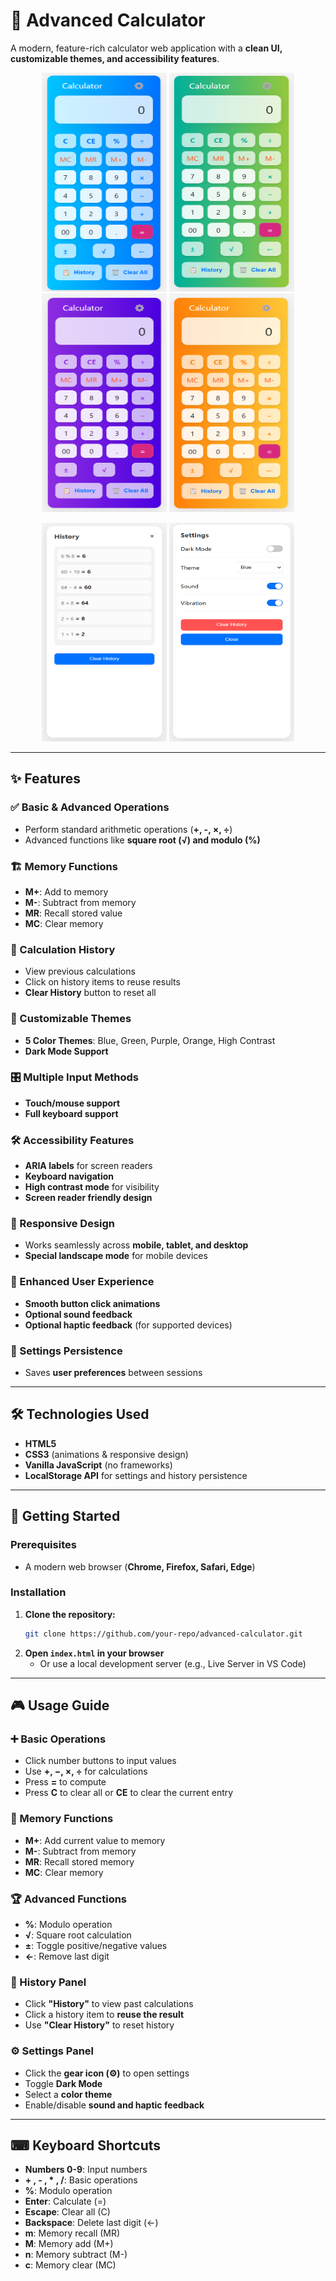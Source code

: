 # 🧮 Advanced Calculator

A modern, feature-rich calculator web application with a **clean UI, customizable themes, and accessibility features**.

<p align="center">
  <img src="./images/blue.png" width="200" height="350">
  <img src="./images/green.png" width="200" height="350">
  <img src="./images/purple.png" width="200" height="350">
  <img src="./images/orange.png" width="200" height="350">
</p>
<p align="center">
  <img src="./images/history.png" width="200" height="350">
  <img src="./images/settings.png" width="200" height="350">
</p>

---

## ✨ Features

### ✅ Basic & Advanced Operations

- Perform standard arithmetic operations (**+, -, ×, ÷**)
- Advanced functions like **square root (√) and modulo (%)**

### 🏗 Memory Functions

- **M+**: Add to memory
- **M-**: Subtract from memory
- **MR**: Recall stored value
- **MC**: Clear memory

### 📜 Calculation History

- View previous calculations
- Click on history items to reuse results
- **Clear History** button to reset all

### 🎨 Customizable Themes

- **5 Color Themes**: Blue, Green, Purple, Orange, High Contrast
- **Dark Mode Support**

### 🎛 Multiple Input Methods

- **Touch/mouse support**
- **Full keyboard support**

### 🛠 Accessibility Features

- **ARIA labels** for screen readers
- **Keyboard navigation**
- **High contrast mode** for visibility
- **Screen reader friendly design**

### 📱 Responsive Design

- Works seamlessly across **mobile, tablet, and desktop**
- **Special landscape mode** for mobile devices

### 🎯 Enhanced User Experience

- **Smooth button click animations**
- **Optional sound feedback**
- **Optional haptic feedback** (for supported devices)

### 🔄 Settings Persistence

- Saves **user preferences** between sessions

---

## 🛠 Technologies Used

- **HTML5**
- **CSS3** (animations & responsive design)
- **Vanilla JavaScript** (no frameworks)
- **LocalStorage API** for settings and history persistence

---

## 🚀 Getting Started

### Prerequisites

- A modern web browser (**Chrome, Firefox, Safari, Edge**)

### Installation

1. **Clone the repository:**
   ```bash
   git clone https://github.com/your-repo/advanced-calculator.git
   ```
2. **Open `index.html` in your browser**
   - Or use a local development server (e.g., Live Server in VS Code)

---

## 🎮 Usage Guide

### ➕ Basic Operations

- Click number buttons to input values
- Use **+, −, ×, ÷** for calculations
- Press **=** to compute
- Press **C** to clear all or **CE** to clear the current entry

### 🧠 Memory Functions

- **M+**: Add current value to memory
- **M-**: Subtract from memory
- **MR**: Recall stored memory
- **MC**: Clear memory

### 🏆 Advanced Functions

- **%**: Modulo operation
- **√**: Square root calculation
- **±**: Toggle positive/negative values
- **←**: Remove last digit

### 📜 History Panel

- Click **"History"** to view past calculations
- Click a history item to **reuse the result**
- Use **"Clear History"** to reset history

### ⚙ Settings Panel

- Click the **gear icon (⚙️)** to open settings
- Toggle **Dark Mode**
- Select a **color theme**
- Enable/disable **sound and haptic feedback**

---

## ⌨ Keyboard Shortcuts

- **Numbers 0-9**: Input numbers
- **+ , - , \* , /**: Basic operations
- **%**: Modulo operation
- **Enter**: Calculate (=)
- **Escape**: Clear all (C)
- **Backspace**: Delete last digit (←)
- **m**: Memory recall (MR)
- **M**: Memory add (M+)
- **n**: Memory subtract (M-)
- **c**: Memory clear (MC)

<!-- ---

## 🌍 Browser Compatibility

✅ Tested and working on:

- **Chrome 90+**
- **Firefox 88+**
- **Safari 14+**
- **Edge 90+**

---

## 🤝 Contributing

Want to contribute? Follow these steps:

1. **Fork the repository**
2. **Create a feature branch** (`git checkout -b feature/new-feature`)
3. **Commit your changes** (`git commit -m 'Add new feature'`)
4. **Push to GitHub** (`git push origin feature/new-feature`)
5. **Open a Pull Request** 🎉

---

## 📜 License

This project is licensed under the **MIT License** - see the LICENSE file for details.

---

## 🙏 Acknowledgments

- **Icons & sounds** used are royalty-free
- Special thanks to **[your acknowledgments here]** -->
